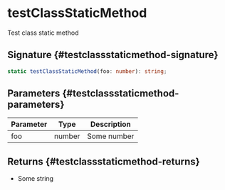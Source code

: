 # testClassStaticMethod

Test class static method

## Signature {#testclassstaticmethod-signature}

```typescript
static testClassStaticMethod(foo: number): string;
```

## Parameters {#testclassstaticmethod-parameters}

|  Parameter | Type | Description |
|  --- | --- | --- |
|  foo | number | Some number |

## Returns {#testclassstaticmethod-returns}

- Some string